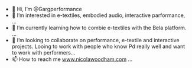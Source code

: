 - 👋 Hi, I’m @Gargperformance 
- 👀 I’m interested in e-textiles, embodied audio, interactive parformance, ...
- 🌱 I’m currently learning how to combie e-textiles with the Bela platform. ...
- 💞️ I’m looking to collaborate on performance, e-textile and interactive projects. Looing to work with people who know Pd really well and want to work with performers...
- 📫 How to reach me www.nicolawoodham.com ...

<!---
Gargperformance/Gargperformance is a ✨ special ✨ repository because its `README.md` (this file) appears on your GitHub profile.
You can click the Preview link to take a look at your changes.
--->
